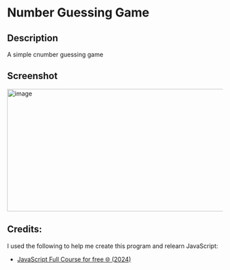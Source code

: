 # Number Guessing Game

## Description
A simple cnumber guessing game

## Screenshot
<img width="550" height="285" alt="image" src="https://github.com/user-attachments/assets/6897ea67-52f6-4d31-b8f5-c67b8c9032d2" />

## Credits:
I used the following to help me create this program and relearn JavaScript:
* [JavaScript Full Course for free 🌐 (2024)](https://www.youtube.com/watch?v=lfmg-EJ8gm4)

